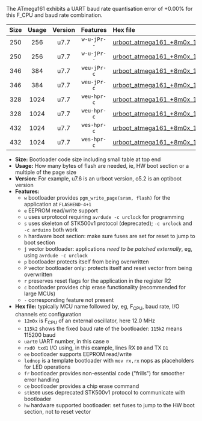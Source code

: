 The ATmega161 exhibits a UART baud rate quantisation error of +0.00% for this F_CPU and baud rate combination.

|Size|Usage|Version|Features|Hex file|
|:-:|:-:|:-:|:-:|:--|
|250|256|u7.7|`w-u-jPr--`|[urboot_atmega161_+8m0x_1000k0_uart0_rxd0_txd1_lednop_fr.hex](https://raw.githubusercontent.com/stefanrueger/urboot.hex/main/mcus/atmega161/external_oscillator/fcpu_+8m0x/br_1000k0/urboot_atmega161_+8m0x_1000k0_uart0_rxd0_txd1_lednop_fr.hex)|
|250|256|u7.7|`w-u-jPr--`|[urboot_atmega161_+8m0x_1000k0_uart1_rxb2_txb3_lednop_fr.hex](https://raw.githubusercontent.com/stefanrueger/urboot.hex/main/mcus/atmega161/external_oscillator/fcpu_+8m0x/br_1000k0/urboot_atmega161_+8m0x_1000k0_uart1_rxb2_txb3_lednop_fr.hex)|
|346|384|u7.7|`weu-jPr-c`|[urboot_atmega161_+8m0x_1000k0_uart0_rxd0_txd1_ee_lednop_fr_ce.hex](https://raw.githubusercontent.com/stefanrueger/urboot.hex/main/mcus/atmega161/external_oscillator/fcpu_+8m0x/br_1000k0/urboot_atmega161_+8m0x_1000k0_uart0_rxd0_txd1_ee_lednop_fr_ce.hex)|
|346|384|u7.7|`weu-jPr-c`|[urboot_atmega161_+8m0x_1000k0_uart1_rxb2_txb3_ee_lednop_fr_ce.hex](https://raw.githubusercontent.com/stefanrueger/urboot.hex/main/mcus/atmega161/external_oscillator/fcpu_+8m0x/br_1000k0/urboot_atmega161_+8m0x_1000k0_uart1_rxb2_txb3_ee_lednop_fr_ce.hex)|
|328|1024|u7.7|`weu-hpr-c`|[urboot_atmega161_+8m0x_1000k0_uart0_rxd0_txd1_ee_lednop_fr_ce_hw.hex](https://raw.githubusercontent.com/stefanrueger/urboot.hex/main/mcus/atmega161/external_oscillator/fcpu_+8m0x/br_1000k0/urboot_atmega161_+8m0x_1000k0_uart0_rxd0_txd1_ee_lednop_fr_ce_hw.hex)|
|328|1024|u7.7|`weu-hpr-c`|[urboot_atmega161_+8m0x_1000k0_uart1_rxb2_txb3_ee_lednop_fr_ce_hw.hex](https://raw.githubusercontent.com/stefanrueger/urboot.hex/main/mcus/atmega161/external_oscillator/fcpu_+8m0x/br_1000k0/urboot_atmega161_+8m0x_1000k0_uart1_rxb2_txb3_ee_lednop_fr_ce_hw.hex)|
|432|1024|u7.7|`wes-hpr-c`|[urboot_atmega161_+8m0x_1000k0_uart0_rxd0_txd1_ee_lednop_fr_ce_stk500_hw.hex](https://raw.githubusercontent.com/stefanrueger/urboot.hex/main/mcus/atmega161/external_oscillator/fcpu_+8m0x/br_1000k0/urboot_atmega161_+8m0x_1000k0_uart0_rxd0_txd1_ee_lednop_fr_ce_stk500_hw.hex)|
|432|1024|u7.7|`wes-hpr-c`|[urboot_atmega161_+8m0x_1000k0_uart1_rxb2_txb3_ee_lednop_fr_ce_stk500_hw.hex](https://raw.githubusercontent.com/stefanrueger/urboot.hex/main/mcus/atmega161/external_oscillator/fcpu_+8m0x/br_1000k0/urboot_atmega161_+8m0x_1000k0_uart1_rxb2_txb3_ee_lednop_fr_ce_stk500_hw.hex)|

- **Size:** Bootloader code size including small table at top end
- **Usage:** How many bytes of flash are needed, ie, HW boot section or a multiple of the page size
- **Version:** For example, u7.6 is an urboot version, o5.2 is an optiboot version
- **Features:**
  + `w` bootloader provides `pgm_write_page(sram, flash)` for the application at `FLASHEND-4+1`
  + `e` EEPROM read/write support
  + `u` uses urprotocol requiring `avrdude -c urclock` for programming
  + `s` uses skeleton of STK500v1 protocol (deprecated); `-c urclock` and `-c arduino` both work
  + `h` hardware boot section: make sure fuses are set for reset to jump to boot section
  + `j` vector bootloader: applications *need to be patched externally*, eg, using `avrdude -c urclock`
  + `p` bootloader protects itself from being overwritten
  + `P` vector bootloader only: protects itself and reset vector from being overwritten
  + `r` preserves reset flags for the application in the register R2
  + `c` bootloader provides chip erase functionality (recommended for large MCUs)
  + `-` corresponding feature not present
- **Hex file:** typically MCU name followed by, eg, F<sub>CPU</sub>, baud rate, I/O channels etc configuration
  + `12m0x` is F<sub>CPU</sub> of an external oscillator, here 12.0 MHz
  + `115k2` shows the fixed baud rate of the bootloader: `115k2` means 115200 baud
  + `uart0` UART number, in this case `0`
  + `rxd0 txd1` I/O using, in this example, lines RX `D0` and TX `D1`
  + `ee` bootloader supports EEPROM read/write
  + `lednop` is a template bootloader with `mov rx,rx` nops as placeholders for LED operations
  + `fr` bootloader provides non-essential code ("frills") for smoother error handling
  + `ce` bootloader provides a chip erase command
  + `stk500` uses deprecated STK500v1 protocol to communicate with bootloader
  + `hw` hardware supported bootloader: set fuses to jump to the HW boot section, not to reset vector
